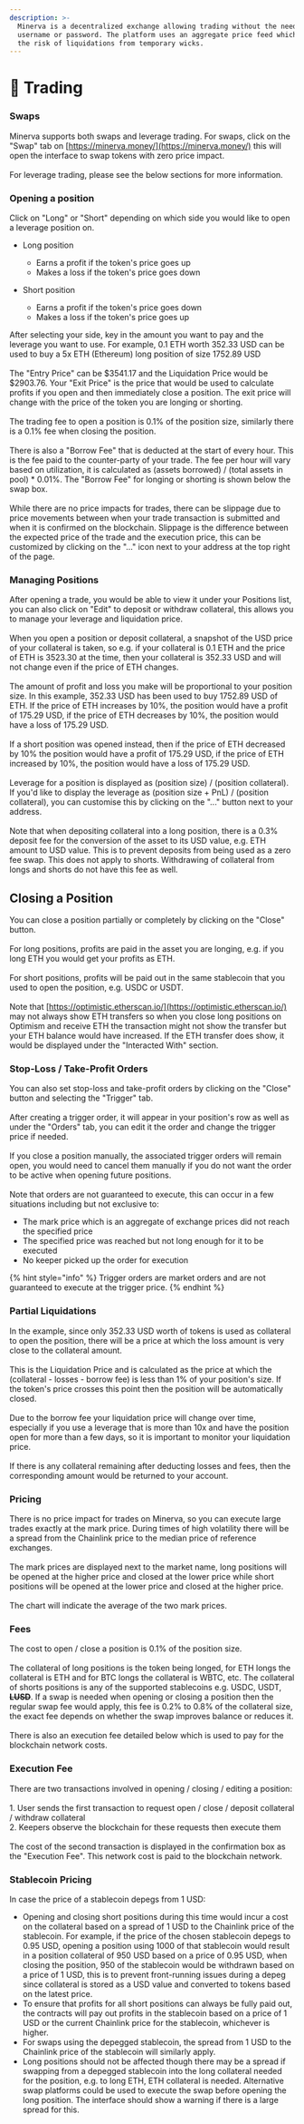 ```yaml
---
description: >-
  Minerva is a decentralized exchange allowing trading without the need for a
  username or password. The platform uses an aggregate price feed which reduces
  the risk of liquidations from temporary wicks.
---
```


# 🔄 Trading

### **Swaps**

Minerva supports both swaps and leverage trading. For swaps, click on the "Swap" tab on [https://minerva.money/](https://minerva.money/) this will open the interface to swap tokens with zero price impact.\
\
For leverage trading, please see the below sections for more information.

### **Opening a position**

Click on "Long" or "Short" depending on which side you would like to open a leverage position on.&#x20;

* Long position
  * Earns a profit if the token's price goes up
  * Makes a loss if the token's price goes down
*   Short position

    * Earns a profit if the token's price goes down
    * Makes a loss if the token's price goes up



After selecting your side, key in the amount you want to pay and the leverage you want to use. For example, 0.1 ETH worth 352.33 USD can be used to buy a 5x ETH (Ethereum) long position of size 1752.89 USD\
\
The "Entry Price" can be $3541.17 and the Liquidation Price would be $2903.76. Your "Exit Price" is the price that would be used to calculate profits if you open and then immediately close a position. The exit price will change with the price of the token you are longing or shorting.\
\
The trading fee to open a position is 0.1% of the position size, similarly there is a 0.1% fee when closing the position.\
\
There is also a "Borrow Fee" that is deducted at the start of every hour. This is the fee paid to the counter-party of your trade. The fee per hour will vary based on utilization, it is calculated as (assets borrowed) / (total assets in pool) \* 0.01%. The "Borrow Fee" for longing or shorting is shown below the swap box.\
\
While there are no price impacts for trades, there can be slippage due to price movements between when your trade transaction is submitted and when it is confirmed on the blockchain. Slippage is the difference between the expected price of the trade and the execution price, this can be customized by clicking on the "..." icon next to your address at the top right of the page.

### Managing Positions

After opening a trade, you would be able to view it under your Positions list, you can also click on "Edit" to deposit or withdraw collateral, this allows you to manage your leverage and liquidation price.\
\
When you open a position or deposit collateral, a snapshot of the USD price of your collateral is taken, so e.g. if your collateral is 0.1 ETH and the price of ETH is 3523.30 at the time, then your collateral is 352.33 USD and will not change even if the price of ETH changes.\
\
The amount of profit and loss you make will be proportional to your position size. In this example, 352.33 USD has been used to buy 1752.89 USD of ETH. If the price of ETH increases by 10%, the position would have a profit of 175.29 USD, if the price of ETH decreases by 10%, the position would have a loss of 175.29 USD.\
\
If a short position was opened instead, then if the price of ETH decreased by 10% the position would have a profit of 175.29 USD, if the price of ETH increased by 10%, the position would have a loss of 175.29 USD.\
\
Leverage for a position is displayed as (position size) / (position collateral). If you'd like to display the leverage as (position size + PnL) / (position collateral), you can customise this by clicking on the "..." button next to your address.\
\
Note that when depositing collateral into a long position, there is a 0.3% deposit fee for the conversion of the asset to its USD value, e.g. ETH amount to USD value. This is to prevent deposits from being used as a zero fee swap. This does not apply to shorts. Withdrawing of collateral from longs and shorts do not have this fee as well.

## **Closing a Position**

You can close a position partially or completely by clicking on the "Close" button.\
\
For long positions, profits are paid in the asset you are longing, e.g. if you long ETH you would get your profits as ETH.\
\
For short positions, profits will be paid out in the same stablecoin that you used to open the position, e.g. USDC or USDT.\
\
Note that [https://optimistic.etherscan.io/](https://optimistic.etherscan.io/)  may not always show ETH transfers so when you close long positions on Optimism and receive ETH the transaction might not show the transfer but your ETH balance would have increased. If the ETH transfer does show, it would be displayed under the "Interacted With" section.

### Stop-Loss / Take-Profit Orders

You can also set stop-loss and take-profit orders by clicking on the "Close" button and selecting the "Trigger" tab.\
\
After creating a trigger order, it will appear in your position's row as well as under the "Orders" tab, you can edit it the order and change the trigger price if needed. \
\
If you close a position manually, the associated trigger orders will remain open, you would need to cancel them manually if you do not want the order to be active when opening future positions.\
\
Note that orders are not guaranteed to execute, this can occur in a few situations including but not exclusive to:

* The mark price which is an aggregate of exchange prices did not reach the specified price
* The specified price was reached but not long enough for it to be executed
* No keeper picked up the order for execution

{% hint style="info" %}
Trigger orders are market orders and are not guaranteed to execute at the trigger price.
{% endhint %}

### **Partial Liquidations**

In the example, since only 352.33 USD worth of tokens is used as collateral to open the position, there will be a price at which the loss amount is very close to the collateral amount.\
\
This is the Liquidation Price and is calculated as the price at which the (collateral - losses - borrow fee) is less than 1% of your position's size. If the token's price crosses this point then the position will be automatically closed.\
\
Due to the borrow fee your liquidation price will change over time, especially if you use a leverage that is more than 10x and have the position open for more than a few days, so it is important to monitor your liquidation price.\
\
If there is any collateral remaining after deducting losses and fees, then the corresponding amount would be returned to your account.

### **Pricing**

There is no price impact for trades on Minerva, so you can execute large trades exactly at the mark price. During times of high volatility there will be a spread from the Chainlink price to the median price of reference exchanges.\
\
The mark prices are displayed next to the market name, long positions will be opened at the higher price and closed at the lower price while short positions will be opened at the lower price and closed at the higher price.\
\
The chart will indicate the average of the two mark prices.

### Fees

The cost to open / close a position is 0.1% of the position size.\
\
The collateral of long positions is the token being longed, for ETH longs the collateral is ETH and for BTC longs the collateral is WBTC, etc. The collateral of shorts positions is any of the supported stablecoins e.g. USDC, USDT, ~~**LUSD**~~. If a swap is needed when opening or closing a position then the regular swap fee would apply, this fee is 0.2% to 0.8% of the collateral size, the exact fee depends on whether the swap improves balance or reduces it.\
\
There is also an execution fee detailed below which is used to pay for the blockchain network costs.

### Execution Fee

There are two transactions involved in opening / closing / editing a position:\
\
1\. User sends the first transaction to request open / close / deposit collateral / withdraw collateral\
2\. Keepers observe the blockchain for these requests then execute them\
\
The cost of the second transaction is displayed in the confirmation box as the "Execution Fee". This network cost is paid to the blockchain network.

### Stablecoin Pricing

In case the price of a stablecoin depegs from 1 USD:

* Opening and closing short positions during this time would incur a cost on the collateral based on a spread of 1 USD to the Chainlink price of the stablecoin. For example, if the price of the chosen stablecoin depegs to 0.95 USD, opening a position using 1000 of that stablecoin would result in a position collateral of 950 USD based on a price of 0.95 USD, when closing the position, 950 of the stablecoin would be withdrawn based on a price of 1 USD, this is to prevent front-running issues during a depeg since collateral is stored as a USD value and converted to tokens based on the latest price.
* To ensure that profits for all short positions can always be fully paid out, the contracts will pay out profits in the stablecoin based on a price of 1 USD or the current Chainlink price for the stablecoin, whichever is higher.&#x20;
* For swaps using the depegged stablecoin, the spread from 1 USD to the Chainlink price of the stablecoin will similarly apply.
* Long positions should not be affected though there may be a spread if swapping from a depegged stablecoin into the long collateral needed for the position, e.g. to long ETH, ETH collateral is needed. Alternative swap platforms could be used to execute the swap before opening the long position. The interface should show a warning if there is a large spread for this.
